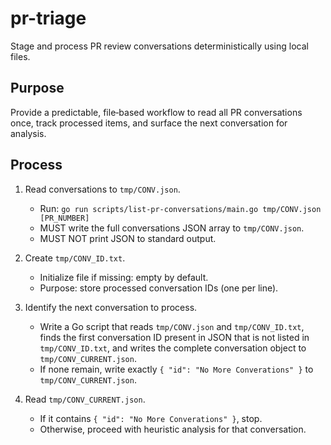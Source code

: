 <!-- Powered by BMAD™ Core -->

# pr-triage

Stage and process PR review conversations deterministically using local files.

## Purpose

Provide a predictable, file‑based workflow to read all PR conversations once, track processed items, and surface the next conversation for analysis.

## Process

1) Read conversations to `tmp/CONV.json`.
   - Run: `go run scripts/list-pr-conversations/main.go tmp/CONV.json [PR_NUMBER]`
   - MUST write the full conversations JSON array to `tmp/CONV.json`.
   - MUST NOT print JSON to standard output.

2) Create `tmp/CONV_ID.txt`.
   - Initialize file if missing: empty by default.
   - Purpose: store processed conversation IDs (one per line).

3) Identify the next conversation to process.
   - Write a Go script that reads `tmp/CONV.json` and `tmp/CONV_ID.txt`, finds the first conversation ID present in JSON that is not listed in `tmp/CONV_ID.txt`, and writes the complete conversation object to `tmp/CONV_CURRENT.json`.
   - If none remain, write exactly `{ "id": "No More Converations" }` to `tmp/CONV_CURRENT.json`.

4) Read `tmp/CONV_CURRENT.json`.
   - If it contains `{ "id": "No More Converations" }`, stop.
   - Otherwise, proceed with heuristic analysis for that conversation.
